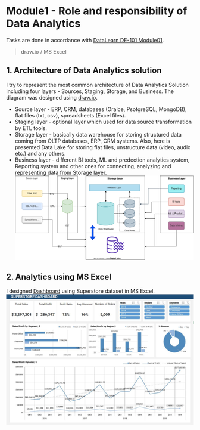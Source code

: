 # Module1 - Role and responsibility of Data Analytics
Tasks are done in accordance with [DataLearn DE-101 Module01](https://github.com/Data-Learn/data-engineering/blob/master/DE-101%20Modules/Module01).
> draw.io / MS Excel

## 1. Architecture of Data Analytics solution
I try to represent the most common architecture of Data Analytics Solution including four layers - Sources, Staging, Storage, and Business. The diagram was designed using [draw.io](https://app.diagrams.net/).
- Source layer - ERP, CRM, databases (Oralce, PsotgreSQL, MongoDB), flat files (txt, csv), spreadsheets (Excel files).
- Staging layer - optional layer which used for data source transformation by ETL tools.
- Storage layer - basically data warehouse for storing structured data coming from OLTP databases, ERP, CRM systems. Also, here is presented Data Lake for storing flat files, unstructure data (video, audio etc.) and any others.
- Business layer - different BI tools, ML and predection analytics system, Reporting system and other ones for connecting, analyzing and representing data from Storage layer.
![cover](https://github.com/souluran/datalearn101/blob/master/DE-101/Module1/image/Simple%20Data%20Analytics%20Architecture.drawio.svg)

## 2. Analytics using MS Excel
I designed [Dashboard](https://github.com/souluran/datalearn101/blob/master/DE-101/Module1/Superstore%20-%20Dashboard.xlsx) using Superstore dataset in MS Excel.
![cover](https://github.com/souluran/datalearn101/blob/module3/DE-101/Module1/image/Superstore%20Dashboard.JPG)

